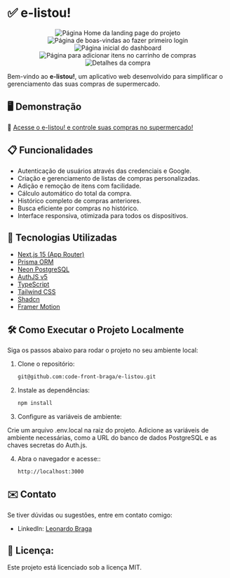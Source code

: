 # ✅ e-listou!

<div style="text-align: center">
<img src='/public/site_1.png' alt='Página Home da landing page do projeto' />
<img src='/public/welcome_1.png' alt='Página de boas-vindas ao fazer primeiro login' />
<img src='/public/first_screen.png' alt='Página inicial do dashboard' />
<img src='/public/items_added.png' alt='Página para adicionar itens no carrinho de compras' />
<img src='/public/history_details.png' alt='Detalhes da compra' />
</div>

Bem-vindo ao **e-listou!**, um aplicativo web desenvolvido para simplificar o gerenciamento das suas compras de supermercado.

## 🖥️ Demonstração

🔗 [Acesse o e-listou! e controle suas compras no supermercado!](https://currency-swift-chi.vercel.app)

## 📋 Funcionalidades

- Autenticação de usuários através das credenciais e Google.
- Criação e gerenciamento de listas de compras personalizadas.
- Adição e remoção de itens com facilidade.
- Cálculo automático do total da compra.
- Histórico completo de compras anteriores.
- Busca eficiente por compras no histórico.
- Interface responsiva, otimizada para todos os dispositivos.

## 🚀 Tecnologias Utilizadas

- [Next.js 15 (App Router)](https://nextjs.org/)
- [Prisma ORM](https://www.prisma.io)
- [Neon PostgreSQL](https://neon.tech)
- [AuthJS v5](https://authjs.dev)
- [TypeScript](https://www.typescriptlang.org/)
- [Tailwind CSS](https://tailwindcss.com/)
- [Shadcn](https://ui.shadcn.com)
- [Framer Motion](https://www.framer.com/motion/)

## 🛠️ Como Executar o Projeto Localmente

Siga os passos abaixo para rodar o projeto no seu ambiente local:

1. Clone o repositório:

   ```bash
   git@github.com:code-front-braga/e-listou.git
   ```

2. Instale as dependências:

   ```bash
   npm install
   ```

3. Configure as variáveis de ambiente:

Crie um arquivo .env.local na raiz do projeto.
Adicione as variáveis de ambiente necessárias, como a URL do banco de dados PostgreSQL e as chaves secretas do Auth.js.

4. Abra o navegador e acesse::
   ```bash
   http://localhost:3000
   ```

## ✉️ Contato

Se tiver dúvidas ou sugestões, entre em contato comigo:

- LinkedIn: [Leonardo Braga](https://www.linkedin.com/in/leonardo-braga-8b7856216/)

## 📝 Licença:

Este projeto está licenciado sob a licença MIT.
